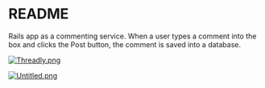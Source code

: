 # README

Rails app as a commenting service. When a user types a comment into the box and clicks the Post button, the comment is saved into a database.

[![Threadly.png](https://s7.postimg.org/9p3zcyz9n/Threadly.png)](https://postimg.org/image/f0ivxolc7/)

[![Untitled.png](https://s7.postimg.org/rx0tdzs6j/Untitled.png)](https://postimg.org/image/oq69ud7qf/)
